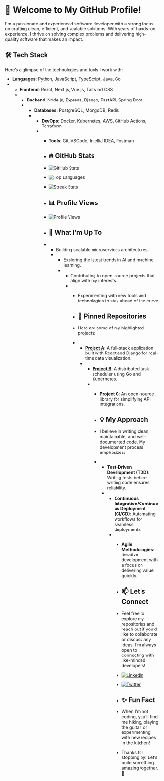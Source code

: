 # 🌟 Welcome to My GitHub Profile!  

I'm a passionate and experienced software developer with a strong focus on crafting clean, efficient, and scalable solutions. With years of hands-on experience, I thrive on solving complex problems and delivering high-quality software that makes an impact.  

## 🛠️ Tech Stack  
Here’s a glimpse of the technologies and tools I work with:  

- **Languages**: Python, JavaScript, TypeScript, Java, Go
- - **Frontend**: React, Next.js, Vue.js, Tailwind CSS
  - - **Backend**: Node.js, Express, Django, FastAPI, Spring Boot
    - - **Databases**: PostgreSQL, MongoDB, Redis
      - - **DevOps**: Docker, Kubernetes, AWS, GitHub Actions, Terraform
        - - **Tools**: Git, VSCode, IntelliJ IDEA, Postman
         
          - ## 🔥 GitHub Stats
          - ![GitHub Stats](https://github-readme-stats.vercel.app/api?username=Bennett292Jasmine&show_icons=true&theme=radical)
          - ![Top Languages](https://github-readme-stats.vercel.app/api/top-langs/?username=Bennett292Jasmine&layout=compact&theme=radical)
          - ![Streak Stats](https://github-readme-streak-stats.herokuapp.com/?user=Bennett292Jasmine&theme=radical)
         
          - ## 📊 Profile Views
          - ![Profile Views](https://komarev.com/ghpvc/?username=Bennett292Jasmine&color=blueviolet)
         
          - ## 🌱 What I’m Up To
          - - Building scalable microservices architectures.
            - - Exploring the latest trends in AI and machine learning.
              - - Contributing to open-source projects that align with my interests.
                - - Experimenting with new tools and technologies to stay ahead of the curve.
                 
                  - ## 🚀 Pinned Repositories
                  - Here are some of my highlighted projects:
                 
                  - - **[Project A](https://github.com/Bennett292Jasmine/project-a)**: A full-stack application built with React and Django for real-time data visualization.
                    - - **[Project B](https://github.com/Bennett292Jasmine/project-b)**: A distributed task scheduler using Go and Kubernetes.
                      - - **[Project C](https://github.com/Bennett292Jasmine/project-c)**: An open-source library for simplifying API integrations.
                       
                        - ## 💡 My Approach
                        - I believe in writing clean, maintainable, and well-documented code. My development process emphasizes:
                        - - **Test-Driven Development (TDD)**: Writing tests before writing code ensures reliability.
                          - - **Continuous Integration/Continuous Deployment (CI/CD)**: Automating workflows for seamless deployments.
                            - - **Agile Methodologies**: Iterative development with a focus on delivering value quickly.
                             
                              - ## 📫 Let’s Connect
                              - Feel free to explore my repositories and reach out if you’d like to collaborate or discuss any ideas. I’m always open to connecting with like-minded developers!
                             
                              - [![LinkedIn](https://img.shields.io/badge/LinkedIn-0077B5?style=for-the-badge&logo=linkedin&logoColor=white)](https://linkedin.com/in/your-profile)
                              - [![Twitter](https://img.shields.io/badge/Twitter-1DA1F2?style=for-the-badge&logo=twitter&logoColor=white)](https://twitter.com/your-handle)
                             
                              - ## ✨ Fun Fact
                              - When I’m not coding, you’ll find me hiking, playing the guitar, or experimenting with new recipes in the kitchen!
                             
                              - Thanks for stopping by! Let’s build something amazing together. 🚀
